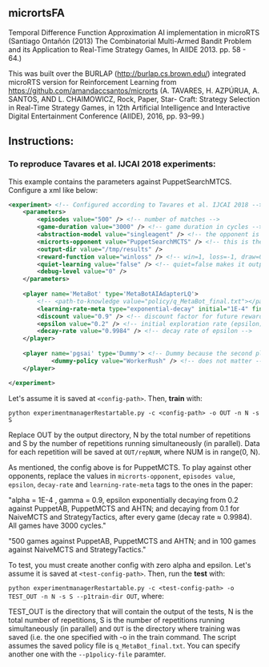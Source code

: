 ## micrortsFA
Temporal Difference Function Approximation AI implementation in microRTS (Santiago Ontañón (2013) The Combinatorial Multi-Armed Bandit Problem and its Application to Real-Time Strategy Games, In AIIDE 2013. pp. 58 - 64.)

This was built over the BURLAP (http://burlap.cs.brown.edu/) integrated microRTS version for Reinforcement Learning from https://github.com/amandaccsantos/microrts (A. TAVARES, H. AZPÚRUA, A. SANTOS, AND L. CHAIMOWICZ, Rock, Paper, Star-
Craft: Strategy Selection in Real-Time Strategy Games, in 12th Artificial Intelligence and Interactive Digital Entertainment Conference (AIIDE), 2016, pp. 93–99.) 

## Instructions:
### To reproduce Tavares et al. IJCAI 2018 experiments:

This example contains the parameters against PuppetSearchMTCS. Configure a xml like below:

```xml
<experiment> <!-- Configured according to Tavares et al. IJCAI 2018 -->
	<parameters>
		<episodes value="500" /> <!-- number of matches -->
		<game-duration value="3000" /> <!-- game duration in cycles -->
		<abstraction-model value="singleagent" /> <!-- the opponent is embedded in the environment -->
		<microrts-opponent value="PuppetSearchMCTS" /> <!-- this is the opponent embedded in the environment -->
		<output-dir value="/tmp/results" />
		<reward-function value="winloss" /> <!-- win=1, loss=-1, draw=0 -->
		<quiet-learning value="false" /> <!-- quiet=false makes it outputs the knowledge after every episode -->
		<debug-level value="0" />
	</parameters>
	
	<player name='MetaBot' type='MetaBotAIAdapterLQ'>
		<!-- <path-to-knowledge value="policy/q_MetaBot_final.txt"></path-to-knowledge> (used for testing, I think) -->
		<learning-rate-meta type="exponential-decay" initial="1E-4" final="1E-4" rate="1" /> <!-- Remain constant at 1E-4 -->
		<discount value="0.9" /> <!-- discount factor for future rewards (gamma) -->
		<epsilon value="0.2" /> <!-- initial exploration rate (epsilon) -->
		<decay-rate value="0.9984" /> <!-- decay rate of epsilon -->		
	</player>
	
	<player name='pgsai' type='Dummy'> <!-- Dummy because the second player is embedded in the environment -->
			<dummy-policy value="WorkerRush" /> <!-- does not matter -->
	</player>

</experiment>
```

Let's assume it is saved at `<config-path>`. Then, **train** with:

`python experimentmanagerRestartable.py -c <config-path> -o OUT -n N -s S`

Replace OUT by the output directory, N by the total number of repetitions and S by the number of repetitions running simultaneously (in parallel). Data for each repetition will be saved at `OUT/repNUM`, where NUM is in range(0, N).

As mentioned, the config above is for PuppetMCTS. To play against other opponents, replace the values in `microrts-opponent`, `episodes value`, `epsilon`, `decay-rate` and `learning-rate-meta` tags to the ones in the paper: 

"alpha = 1E-4 , gamma = 0.9, epsilon exponentially decaying from 0.2 against PuppetAB, PuppetMCTS and AHTN; and decaying from 0.1 for NaiveMCTS and StrategyTactics, after every game (decay rate ≈ 0.9984). All games have 3000 cycles."

"500 games against PuppetAB, PuppetMCTS and AHTN; and in 100 games against NaiveMCTS and StrategyTactics."

To test, you must create another config with zero alpha and epsilon. Let's assume it is saved at `<test-config-path>`. Then, run the **test** with: 

`python experimentmanagerRestartable.py -c <test-config-path> -o TEST_OUT -n N -s S --p1train-dir OUT`, where:

TEST_OUT is the directory that will contain the output of the tests, N is the total number of repetitions, S is the number of repetitions running simultaneously (in parallel) and `OUT` is the directory where training was saved (i.e. the one specified with -o in the train command. The script assumes the saved policy file is `q_MetaBot_final.txt`. You can specify another one with the `--p1policy-file` paramter.

